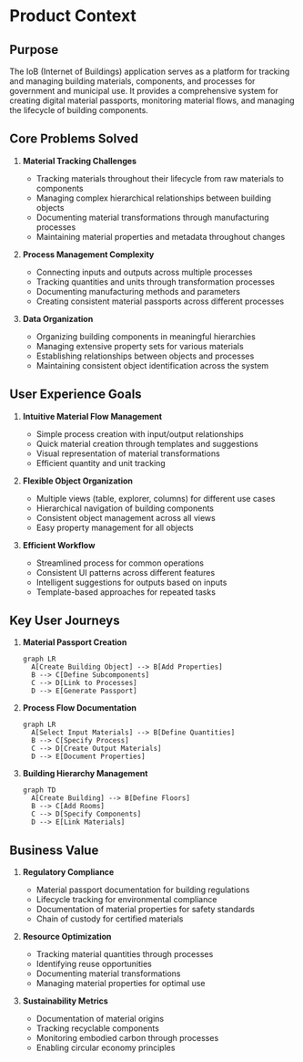 # Product Context

## Purpose

The IoB (Internet of Buildings) application serves as a platform for tracking and managing building materials, components, and processes for government and municipal use. It provides a comprehensive system for creating digital material passports, monitoring material flows, and managing the lifecycle of building components.

## Core Problems Solved

1. **Material Tracking Challenges**

   - Tracking materials throughout their lifecycle from raw materials to components
   - Managing complex hierarchical relationships between building objects
   - Documenting material transformations through manufacturing processes
   - Maintaining material properties and metadata throughout changes

2. **Process Management Complexity**

   - Connecting inputs and outputs across multiple processes
   - Tracking quantities and units through transformation processes
   - Documenting manufacturing methods and parameters
   - Creating consistent material passports across different processes

3. **Data Organization**
   - Organizing building components in meaningful hierarchies
   - Managing extensive property sets for various materials
   - Establishing relationships between objects and processes
   - Maintaining consistent object identification across the system

## User Experience Goals

1. **Intuitive Material Flow Management**

   - Simple process creation with input/output relationships
   - Quick material creation through templates and suggestions
   - Visual representation of material transformations
   - Efficient quantity and unit tracking

2. **Flexible Object Organization**

   - Multiple views (table, explorer, columns) for different use cases
   - Hierarchical navigation of building components
   - Consistent object management across all views
   - Easy property management for all objects

3. **Efficient Workflow**
   - Streamlined process for common operations
   - Consistent UI patterns across different features
   - Intelligent suggestions for outputs based on inputs
   - Template-based approaches for repeated tasks

## Key User Journeys

1. **Material Passport Creation**

   ```mermaid
   graph LR
     A[Create Building Object] --> B[Add Properties]
     B --> C[Define Subcomponents]
     C --> D[Link to Processes]
     D --> E[Generate Passport]
   ```

2. **Process Flow Documentation**

   ```mermaid
   graph LR
     A[Select Input Materials] --> B[Define Quantities]
     B --> C[Specify Process]
     C --> D[Create Output Materials]
     D --> E[Document Properties]
   ```

3. **Building Hierarchy Management**
   ```mermaid
   graph TD
     A[Create Building] --> B[Define Floors]
     B --> C[Add Rooms]
     C --> D[Specify Components]
     D --> E[Link Materials]
   ```

## Business Value

1. **Regulatory Compliance**

   - Material passport documentation for building regulations
   - Lifecycle tracking for environmental compliance
   - Documentation of material properties for safety standards
   - Chain of custody for certified materials

2. **Resource Optimization**

   - Tracking material quantities through processes
   - Identifying reuse opportunities
   - Documenting material transformations
   - Managing material properties for optimal use

3. **Sustainability Metrics**
   - Documentation of material origins
   - Tracking recyclable components
   - Monitoring embodied carbon through processes
   - Enabling circular economy principles
